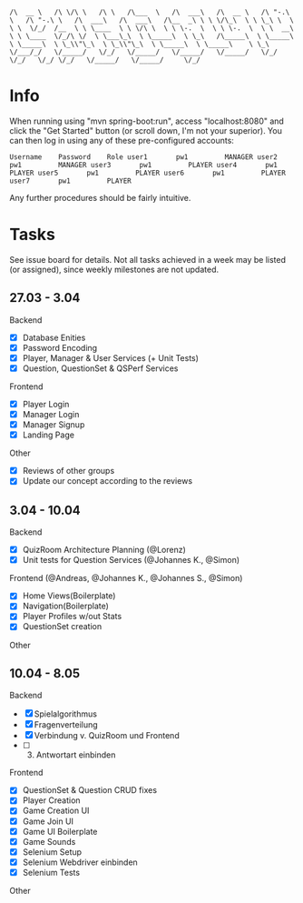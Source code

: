 `/\  __ \   /\ \/\ \   /\ \   /\___  \   /\  ___\   /\  __ \   /\ "-.\ \   /\ "-.\ \   /\  ___\   /\  ___\   /\__  _\
\ \ \/\_\  \ \ \_\ \  \ \ \  \/_/  /__  \ \ \____  \ \ \/\ \  \ \ \-.  \  \ \ \-.  \  \ \  __\   \ \ \____  \/_/\ \/ 
 \ \___\_\  \ \_____\  \ \_\   /\_____\  \ \_____\  \ \_____\  \ \_\\"\_\  \ \_\\"\_\  \ \_____\  \ \_____\    \ \_\ 
  \/___/_/   \/_____/   \/_/   \/_____/   \/_____/   \/_____/   \/_/ \/_/   \/_/ \/_/   \/_____/   \/_____/     \/_/ `


# Info
  
When running using "mvn spring-boot:run", access "localhost:8080" and click the "Get Started" button (or scroll down, I'm not your superior).
You can then log in using any of these pre-configured accounts:

`Username    Password    Role
user1       pw1         MANAGER
user2       pw1         MANAGER
user3       pw1         PLAYER
user4       pw1         PLAYER
user5       pw1         PLAYER
user6       pw1         PLAYER
user7       pw1         PLAYER`

Any further procedures should be fairly intuitive.




# Tasks

See issue board for details. Not all tasks achieved in a week may be listed (or assigned), since weekly milestones are not updated.

## 27.03 - 3.04

Backend

- [x] Database Enities
- [x] Password Encoding
- [x] Player, Manager & User Services (+ Unit Tests)
- [x] Question, QuestionSet & QSPerf Services

Frontend

- [x] Player Login
- [x] Manager Login
- [x] Manager Signup
- [x] Landing Page

Other

- [x] Reviews of other groups
- [x] Update our concept according to the reviews

## 3.04 - 10.04

Backend

- [x] QuizRoom Architecture Planning (@Lorenz)
- [x] Unit tests for Question Services (@Johannes K., @Simon)

Frontend (@Andreas, @Johannes K., @Johannes S., @Simon)

- [x] Home Views(Boilerplate)
- [x] Navigation(Boilerplate)
- [x] Player Profiles w/out Stats
- [x] QuestionSet creation

Other

## 10.04 - 8.05

Backend

- [x] Spielalgorithmus
- [x] Fragenverteilung
- [x] Verbindung v. QuizRoom und Frontend
- [ ] 3. Antwortart einbinden

Frontend

- [x] QuestionSet & Question CRUD fixes
- [x] Player Creation
- [x] Game Creation UI
- [x] Game Join UI
- [x] Game UI Boilerplate
- [x] Game Sounds
- [x] Selenium Setup
- [x] Selenium Webdriver einbinden
- [x] Selenium Tests

Other